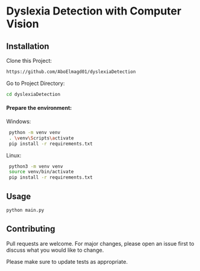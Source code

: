 # Dyslexia Detection with Computer Vision



## Installation
Clone this Project:

```bash
https://github.com/AboElmagd01/dyslexiaDetection
```
Go to Project Directory:
```bash
cd dyslexiaDetection
```
#### Prepare the environment:
Windows: 
```bash
 python -m venv venv
 . \venv\Scripts\activate
 pip install -r requirements.txt
```

Linux: 
```bash
 python3 -m venv venv
 source venv/bin/activate
 pip install -r requirements.txt
```
## Usage


```bash
python main.py 
```

## Contributing
Pull requests are welcome. For major changes, please open an issue first to discuss what you would like to change.

Please make sure to update tests as appropriate.
